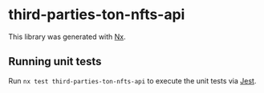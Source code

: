 # third-parties-ton-nfts-api

This library was generated with [Nx](https://nx.dev).

## Running unit tests

Run `nx test third-parties-ton-nfts-api` to execute the unit tests via [Jest](https://jestjs.io).
